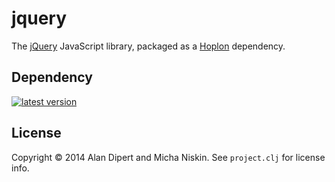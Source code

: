 # jquery

The [jQuery][2] JavaScript library, packaged as a [Hoplon][1] dependency.

## Dependency

[![latest version][4]][3]

## License

Copyright © 2014 Alan Dipert and Micha Niskin. See `project.clj` for license info.

[1]: http://hoplon.io
[2]: http://jquery.com
[3]: https://clojars.org/io.hoplon.vendor/jquery
[4]: https://clojars.org/io.hoplon.vendor/jquery/latest-version.svg?cache=1
